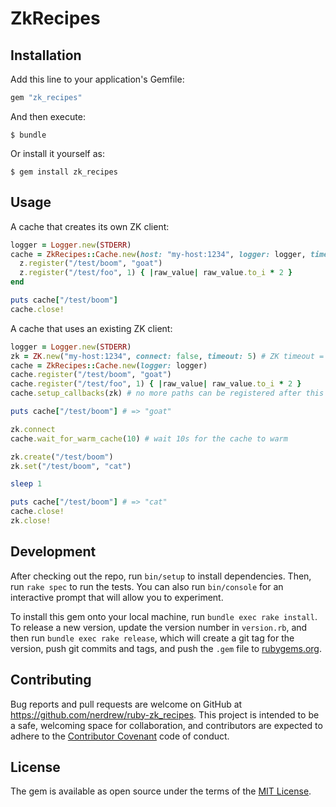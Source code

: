 # ZkRecipes

## Installation

Add this line to your application's Gemfile:

```ruby
gem "zk_recipes"
```

And then execute:

    $ bundle

Or install it yourself as:

    $ gem install zk_recipes

## Usage

A cache that creates its own ZK client:

```ruby
logger = Logger.new(STDERR)
cache = ZkRecipes::Cache.new(host: "my-host:1234", logger: logger, timeout: 10, zk_opts: { timeout: 5 }) do |z|
  z.register("/test/boom", "goat")
  z.register("/test/foo", 1) { |raw_value| raw_value.to_i * 2 }
end

puts cache["/test/boom"]
cache.close!
```

A cache that uses an existing ZK client:

```ruby
logger = Logger.new(STDERR)
zk = ZK.new("my-host:1234", connect: false, timeout: 5) # ZK timeout = 5s
cache = ZkRecipes::Cache.new(logger: logger)
cache.register("/test/boom", "goat")
cache.register("/test/foo", 1) { |raw_value| raw_value.to_i * 2 }
cache.setup_callbacks(zk) # no more paths can be registered after this

puts cache["/test/boom"] # => "goat"

zk.connect
cache.wait_for_warm_cache(10) # wait 10s for the cache to warm

zk.create("/test/boom")
zk.set("/test/boom", "cat")

sleep 1

puts cache["/test/boom"] # => "cat"
cache.close!
zk.close!
```

## Development

After checking out the repo, run `bin/setup` to install dependencies. Then, run
`rake spec` to run the tests. You can also run `bin/console` for an interactive
prompt that will allow you to experiment.

To install this gem onto your local machine, run `bundle exec rake install`. To
release a new version, update the version number in `version.rb`, and then run
`bundle exec rake release`, which will create a git tag for the version, push
git commits and tags, and push the `.gem` file to
[rubygems.org](https://rubygems.org).

## Contributing

Bug reports and pull requests are welcome on GitHub at
https://github.com/nerdrew/ruby-zk_recipes. This project is intended to be a
safe, welcoming space for collaboration, and contributors are expected to
adhere to the [Contributor Covenant](http://contributor-covenant.org) code of
conduct.


## License

The gem is available as open source under the terms of the [MIT
License](http://opensource.org/licenses/MIT).

